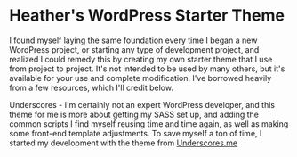 # Heather's WordPress Starter Theme

I found myself laying the same foundation every time I began a new WordPress project, or starting any type of development project, and realized I could remedy this by creating my own starter theme that I use from project to project. It's not intended to be used by many others, but it's available for your use and complete modification. I've borrowed heavily from a few resources, which I'll credit below.

Underscores - I'm certainly not an expert WordPress developer, and this theme for me is more about getting my SASS set up, and adding the common scripts I find myself reusing time and time again, as well as making some front-end template adjustments. To save myself a ton of time, I started my development with the theme from [Underscores.me](http://underscores.me/)